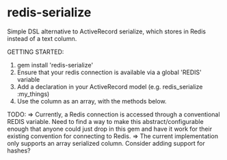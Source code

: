 redis-serialize
===============

Simple DSL alternative to ActiveRecord serialize, which stores in Redis instead of a text column.

GETTING STARTED:
1. gem install 'redis-serialize'
2. Ensure that your redis connection is available via a global 'REDIS' variable
3. Add a declaration in your ActiveRecord model (e.g. redis_serialize :my_things)
4. Use the column as an array, with the methods below.

TODO: 
=> Currently, a Redis connection is accessed through a conventional REDIS variable. Need to find a way to make this abstract/configurable enough that anyone could just drop in this gem and have it work for their existing convention for connecting to Redis.
=> The current implementation only supports an array serialized column. Consider adding support for hashes?